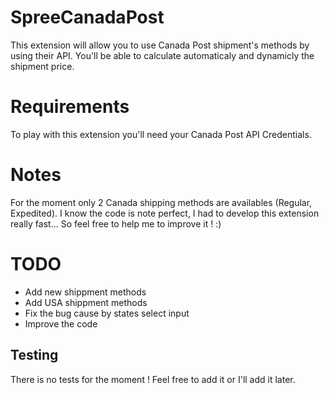 SpreeCanadaPost
===============

This extension will allow you to use Canada Post shipment's methods by using their API.
You'll be able to calculate automaticaly and dynamicly the shipment price.


Requirements
=======

To play with this extension you'll need your Canada Post API Credentials.

Notes
=====

For the moment only 2 Canada shipping methods are availables (Regular, Expedited).
I know the code is note perfect, I had to develop this extension really fast... So feel free to help me to improve it ! :)

TODO
====

- Add new shippment methods
- Add USA shippment methods
- Fix the bug cause by states select input
- Improve the code

Testing
-------

There is no tests for the moment ! Feel free to add it or I'll add it later.
